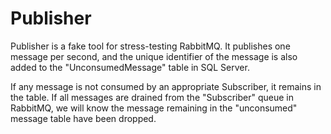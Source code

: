 # Publisher

Publisher is a fake tool for stress-testing RabbitMQ.  It publishes one message per second, and the unique identifier of the message is also added to the "UnconsumedMessage" table in SQL Server.

If any message is not consumed by an appropriate Subscriber, it remains in the table.  If all messages are drained from the "Subscriber" queue in RabbitMQ, we will know the message remaining in the "unconsumed" message table have been dropped.
